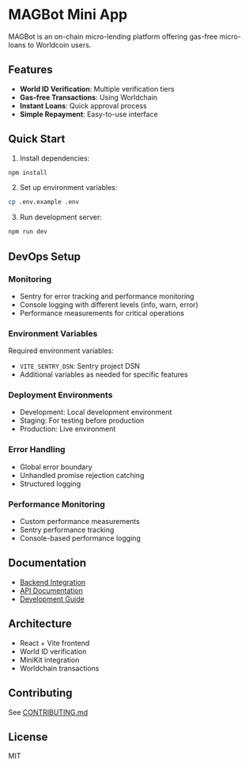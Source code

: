 # MAGBot Mini App

MAGBot is an on-chain micro-lending platform offering gas-free micro-loans to Worldcoin users.

## Features

- **World ID Verification**: Multiple verification tiers
- **Gas-free Transactions**: Using Worldchain
- **Instant Loans**: Quick approval process
- **Simple Repayment**: Easy-to-use interface

## Quick Start

1. Install dependencies:
```bash
npm install
```

2. Set up environment variables:
```bash
cp .env.example .env
```

3. Run development server:
```bash
npm run dev
```

## DevOps Setup

### Monitoring
- Sentry for error tracking and performance monitoring
- Console logging with different levels (info, warn, error)
- Performance measurements for critical operations

### Environment Variables
Required environment variables:
- `VITE_SENTRY_DSN`: Sentry project DSN
- Additional variables as needed for specific features

### Deployment Environments
- Development: Local development environment
- Staging: For testing before production
- Production: Live environment

### Error Handling
- Global error boundary
- Unhandled promise rejection catching
- Structured logging

### Performance Monitoring
- Custom performance measurements
- Sentry performance tracking
- Console-based performance logging

## Documentation

- [Backend Integration](./docs/BACKEND_INTEGRATION.md)
- [API Documentation](./docs/API.md)
- [Development Guide](./docs/DEVELOPMENT.md)

## Architecture

- React + Vite frontend
- World ID verification
- MiniKit integration
- Worldchain transactions

## Contributing

See [CONTRIBUTING.md](./docs/CONTRIBUTING.md)

## License

MIT